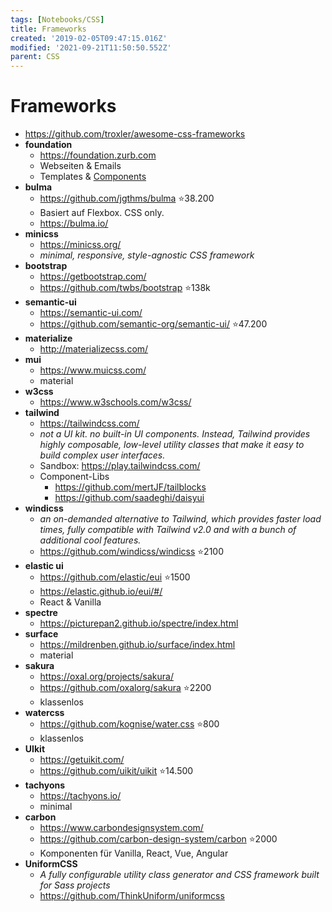 ```yaml
---
tags: [Notebooks/CSS]
title: Frameworks
created: '2019-02-05T09:47:15.016Z'
modified: '2021-09-21T11:50:50.552Z'
parent: CSS
---
```


# Frameworks
- <https://github.com/troxler/awesome-css-frameworks>
- **foundation**
  - https://foundation.zurb.com
  - Webseiten & Emails
  - Templates & [Components](https://foundation.zurb.com/sites/docs/kitchen-sink.html)
- **bulma**
  - https://github.com/jgthms/bulma ⭐38.200
  - Basiert auf Flexbox. CSS only.
  - https://bulma.io/
- **minicss**
  - https://minicss.org/
  - *minimal, responsive, style-agnostic CSS framework*
- **bootstrap**
  - https://getbootstrap.com/
  - https://github.com/twbs/bootstrap ⭐138k
- **semantic-ui**
  - https://semantic-ui.com/ 
  - https://github.com/semantic-org/semantic-ui/ ⭐47.200
- **materialize**
  - http://materializecss.com/
- **mui**
  - https://www.muicss.com/
  - material
- **w3css**
  - https://www.w3schools.com/w3css/
- **tailwind**
  - https://tailwindcss.com/
  - *not a UI kit. no built-in UI components. Instead, Tailwind provides highly composable, low-level utility classes that make it easy to build complex user interfaces.*
  - Sandbox: https://play.tailwindcss.com/
  - Component-Libs
    - https://github.com/mertJF/tailblocks
    - https://github.com/saadeghi/daisyui
- **windicss**
  - *an on-demanded alternative to Tailwind, which provides faster load times, fully compatible with Tailwind v2.0 and with a bunch of additional cool features.*
  - https://github.com/windicss/windicss ⭐2100
- **elastic ui**
  - https://github.com/elastic/eui ⭐1500
  - https://elastic.github.io/eui/#/
  - React & Vanilla
- **spectre**
  - https://picturepan2.github.io/spectre/index.html
- **surface**
  - https://mildrenben.github.io/surface/index.html
  - material
- **sakura**
  - https://oxal.org/projects/sakura/
  - https://github.com/oxalorg/sakura ⭐2200
  - klassenlos
- **watercss**
  - https://github.com/kognise/water.css ⭐800
  - klassenlos
- **UIkit**
  - https://getuikit.com/
  - https://github.com/uikit/uikit ⭐14.500
- **tachyons**
  - https://tachyons.io/
  - minimal
- **carbon**
  - https://www.carbondesignsystem.com/
  - https://github.com/carbon-design-system/carbon ⭐2000
  - Komponenten für Vanilla, React, Vue, Angular
- **UniformCSS**
  - *A fully configurable utility class generator and CSS framework built for Sass projects*
  - <https://github.com/ThinkUniform/uniformcss>
